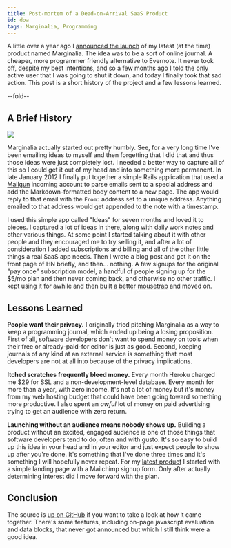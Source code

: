 ```yaml
---
title: Post-mortem of a Dead-on-Arrival SaaS Product
id: doa
tags: Marginalia, Programming
---
```


A little over a year ago I [announced the launch](/announcing-marginalia) of my latest (at the time) product named Marginalia. The idea was to be a sort of online journal. A cheaper, more programmer friendly alternative to Evernote. It never took off, despite my best intentions, and so a few months ago I told the only active user that I was going to shut it down, and today I finally took that sad action. This post is a short history of the project and a few lessons learned.

--fold--

## A Brief History

<img src="https://d2s7foagexgnc2.cloudfront.net/files/e36d73e5075e0eb8456f/create_note.png">

Marginalia actually started out pretty humbly. See, for a very long time I've been emailing ideas to myself and then forgetting that I did that and thus those ideas were just completely lost. I needed a better way to capture all of this so I could get it out of my head and into something more permanent. In late January 2012 I finally put together a simple Rails application that used a [Mailgun](http://www.mailgun.com) incoming account to parse emails sent to a special address and add the Markdown-formatted body content to a new page. The app would reply to that email with the `From:` address set to a unique address. Anything emailed to that address would get appended to the note with a timestamp.

I used this simple app called "Ideas" for seven months and loved it to pieces. I captured a lot of ideas in there, along with daily work notes and other various things. At some point I started talking about it with other people and they encouraged me to try selling it, and after a lot of consideration I added subscriptions and billing and all of the other little things a real SaaS app needs. Then I wrote a blog post and got it on the front page of HN briefly, and then... nothing. A few signups for the original "pay once" subscription model, a handful of people signing up for the $5/mo plan and then never coming back, and otherwise no other traffic. I kept using it for awhile and then [built a better mousetrap](/git-backed-personal-markdown-wiki) and moved on.

## Lessons Learned

**People want their privacy.** I originally tried pitching Marginalia as a way to keep a programming journal, which ended up being a losing proposition. First of all, software developers don't want to spend money on tools when their free or already-paid-for editor is just as good. Second, keeping journals of any kind at an external service is something that most developers are not at all into because of the privacy implications.

**Itched scratches frequently bleed money.** Every month Heroku charged me $29 for SSL and a non-development-level database. Every month for more than a year, with zero income. It's not a lot of money but it's money from my web hosting budget that could have been going toward something more productive. I also spent an *awful* lot of money on paid advertising trying to get an audience with zero return.

**Launching without an audience means nobody shows up.** Building a product without an excited, engaged audience is one of those things that software developers tend to do, often and with gusto. It's so easy to build up this idea in your head and in your editor and just expect people to show up after you're done. It's something that I've done three times and it's something I will hopefully never repeat. For my [latest product](/mastering-modern-payments) I started with a simple landing page with a Mailchimp signup form. Only after actually determining interest did I move forward with the plan.

## Conclusion

The source is [up on GitHub](https://github.com/peterkeen/marginalia) if you want to take a look at how it came together. There's some features, including on-page javascript evaluation and data blocks, that never got announced but which I still think were a good idea.
